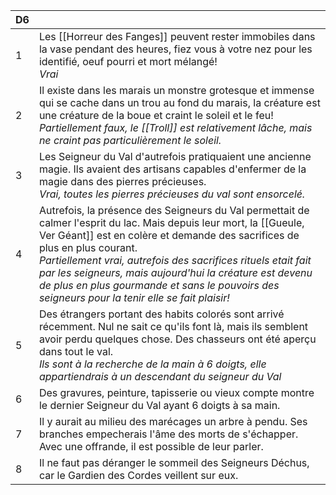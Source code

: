 
| D6  |                                                                                                                                                                                                                                                                                                                                                                                                                                    |
| --- | ---------------------------------------------------------------------------------------------------------------------------------------------------------------------------------------------------------------------------------------------------------------------------------------------------------------------------------------------------------------------------------------------------------------------------------- |
| 1   | Les [[Horreur des Fanges]] peuvent rester immobiles dans la vase pendant des heures, fiez vous à votre nez pour les identifié, oeuf pourri et mort mélangé!<br>*Vrai*                                                                                                                                                                                                                                                              |
| 2   | Il existe dans les marais un monstre grotesque et immense qui se cache dans un trou au fond du marais, la créature est une créature de la boue et craint le soleil et le feu! *Partiellement faux, le [[Troll]] est relativement lâche, mais ne craint pas particulièrement le soleil.*                                                                                                                                            |
| 3   | Les Seigneur du Val d'autrefois pratiquaient une ancienne magie. Ils avaient des artisans capables d'enfermer de la magie dans des pierres précieuses.<br>*Vrai, toutes les pierres précieuses du val sont ensorcelé.*                                                                                                                                                                                                             |
| 4   | Autrefois, la présence des Seigneurs du Val permettait de calmer l'esprit du lac. Mais depuis leur mort, la [[Gueule, Ver Géant]] est en colère et demande des sacrifices de plus en plus courant.<br>*Partiellement vrai, autrefois des sacrifices rituels etait fait par les seigneurs, mais aujourd'hui la créature est devenu de plus en plus gourmande et sans le pouvoirs des seigneurs pour la tenir elle se fait plaisir!* |
| 5   | Des étrangers portant des habits colorés sont arrivé récemment. Nul ne sait ce qu'ils font là, mais ils semblent avoir perdu quelques chose. Des chasseurs ont été aperçu dans tout le val.<br>*Ils sont à la recherche de la main à 6 doigts, elle appartiendrais à un descendant du seigneur du Val*                                                                                                                             |
| 6   | Des gravures, peinture, tapisserie ou vieux compte montre le dernier Seigneur du Val ayant 6 doigts à sa main.                                                                                                                                                                                                                                                                                                                     |
| 7   | Il y aurait au milieu des marécages un arbre à pendu. Ses branches empecherais l'âme des morts de s'échapper. Avec une offrande, il est possible de leur parler.                                                                                                                                                                                                                                                                   |
| 8   | Il ne faut pas déranger le sommeil des Seigneurs Déchus, car le Gardien des Cordes veillent sur eux.                                                                                                                                                                                                                                                                                                                               |

